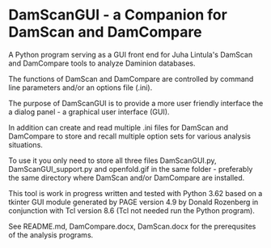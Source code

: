 # DamScanGUI - a Companion for DamScan and DamCompare
A Python program serving as a GUI front end for Juha Lintula's DamScan and DamCompare tools to analyze Daminion databases.
  
The functions of DamScan and DamCompare are controlled by command line parameters and/or an options file (.ini).

The purpose of DamScanGUI is to provide a more user friendly interface the a dialog panel - a graphical user interface (GUI).

In addition can create and read multiple .ini files for DamScan and DamCompare to store and recall multiple option sets for various analysis situations.

To use it you only need to store all three files DamScanGUI.py, DamScanGUI_support.py and openfold.gif in the same folder - preferably the same directory where DamScan and/or DamCompare are installed.  

This tool is work in progress written and tested with Python 3.62  based on a tkinter GUI module generated by PAGE version 4.9 by Donald Rozenberg in conjunction with Tcl version 8.6 (Tcl not needed run the Python program).

See README.md, DamCompare.docx, DamScan.docx for the prerequsites of the analysis programs. 